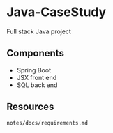 # Java-CaseStudy
Full stack Java project

## Components
- Spring Boot
- JSX front end
- SQL back end

## Resources
`notes/docs/requirements.md` 

